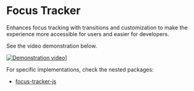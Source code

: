 # Focus Tracker

Enhances focus tracking with transitions and customization to make the experience more accessible for users and easier for developers.

See the video demonstration below.

[![Demonstration video](https://img.youtube.com/vi/W8CgSiQ7eJA/hqdefault.jpg)](https://youtu.be/W8CgSiQ7eJA)]

For specific implementations, check the nested packages:

- [focus-tracker-js](packages/focus-tracker-js)
